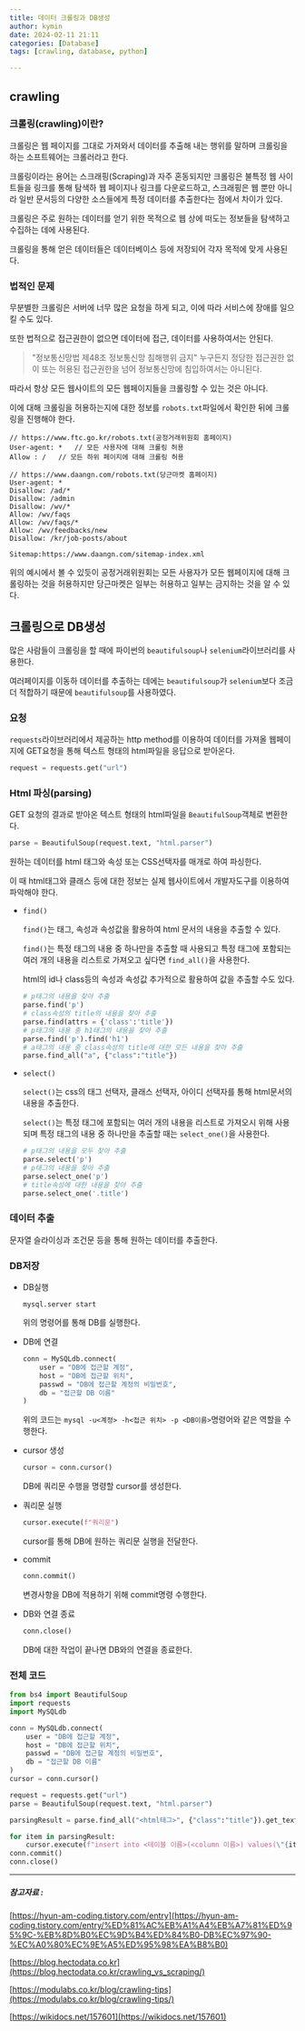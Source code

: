 ```yaml
---
title: 데이터 크롤링과 DB생성
author: kymin
date: 2024-02-11 21:11
categories: [Database]
tags: [crawling, database, python]

---
```


## crawling

### 크롤링(crawling)이란?

크롤링은 웹 페이지를 그대로 가져와서 데이터를 추출해 내는 행위를 말하며 크롤링을 하는 소프트웨어는 크롤러라고 한다.

크롤링이라는 용어는 스크래핑(Scraping)과 자주 혼동되지만 크롤링은 불특정 웹 사이트들을 링크를 통해 탐색하 웹 페이지나 링크를 다운로드하고, 스크래핑은 웹 뿐만 아니라 일반 문서등의 다양한 소스들에게 특정 데이터를 추출한다는 점에서 차이가 있다.

크롤링은 주로 원하는 데이터를 얻기 위한 목적으로 웹 상에 떠도는 정보들을 탐색하고 수집하는 데에 사용된다.

크롤링을 통해 얻은 데이터들은 데이터베이스 등에 저장되어 각자 목적에 맞게 사용된다.

### 법적인 문제

무분별한 크롤링은 서버에 너무 많은 요청을 하게 되고, 이에 따라 서비스에 장애를 일으킬 수도 있다.

또한 법적으로 접근권한이 없으면 데이터에 접근, 데이터를 사용하여서는 안된다.

> "정보통신망법 제48조 정보통신망 침해행위 금지"
> 누구든지 정당한 접근권한 없이 또는 허용된 접근권한을 넘어 정보통신망에 침입하여서는 아니된다.

따라서 항상 모든 웹사이트의 모든 웹페이지들을 크롤링할 수 있는 것은 아니다.

이에 대해 크롤링을 허용하는지에 대한 정보를 `robots.txt`파일에서 확인한 뒤에 크롤링을 진행해야 한다.

```
// https://www.ftc.go.kr/robots.txt(공정거래위원회 홈페이지)
User-agent: *	// 모든 사용자에 대해 크롤링 허용
Allow : /	// 모든 하위 페이지에 대해 크롤링 허용
```

```
// https://www.daangn.com/robots.txt(당근마켓 홈페이지)
User-agent: *
Disallow: /ad/*
Disallow: /admin
Disallow: /wv/*
Allow: /wv/faqs
Allow: /wv/faqs/*
Allow: /wv/feedbacks/new
Disallow: /kr/job-posts/about

Sitemap:https://www.daangn.com/sitemap-index.xml
```

위의 예시에서 볼 수 있듯이 공정거래위원회는 모든 사용자가 모든 웹페이지에 대해 크롤링하는 것을 허용하지만 당근마켓은 일부는 허용하고 일부는 금지하는 것을 알 수 있다.

## 크롤링으로 DB생성

많은 사람들이 크롤링을 할 때에 파이썬의 `beautifulsoup`나 `selenium`라이브러리를 사용한다.

여러페이지를 이동하 데이터를 추출하는 데에는  `beautifulsoup`가 `selenium`보다 조금 더 적합하기 때문에  `beautifulsoup`를 사용하였다.

### 요청

`requests`라이브러리에서 제공하는 http method를 이용하여 데이터를 가져올 웹페이지에 GET요청을 통해 텍스트 형태의 html파일을 응답으로 받아온다.

```python
request = requests.get("url")
```

### Html 파싱(parsing)

GET 요청의 결과로 받아온 텍스트 형태의 html파일을 `BeautifulSoup`객체로 변환한다.

```python
parse = BeautifulSoup(request.text, "html.parser")
```

원하는 데이터를 html 태그와 속성 또는 CSS선택자를 매개로 하여 파싱한다.

이 때 html태그와 클래스 등에 대한 정보는 실제 웹사이트에서 개발자도구를 이용하여 파악해야 한다.

- `find()`

  `find()`는 태그, 속성과 속성값을 활용하여 html 문서의 내용을 추출할 수 있다.

  `find()`는 특정 태그의 내용 중 하나만을 추출할 때 사용되고 특정 태그에 포함되는 여러 개의 내용을 리스트로 가져오고 싶다면 `find_all()`을 사용한다.

  html의 id나 class등의 속성과 속성값 추가적으로 활용하여 값을 추출할 수도 있다.

  ```python
  # p태그의 내용을 찾아 추출
  parse.find('p')
  # class속성의 title의 내용을 찾아 추출
  parse.find(attrs = {'class':'title'})
  # p태그의 내용 중 h1태그의 내용을 찾아 추출
  parse.find('p').find('h1')
  # a태그의 내용 중 class속성의 title에 대한 모든 내용을 찾아 추출
  parse.find_all("a", {"class":"title"})
  ```

- `select()`

  `select()`는 css의 태그 선택자, 클래스 선택자, 아이디 선택자를 통해 html문서의 내용을 추출한다.

  `select()`는 특정 태그에 포함되는 여러 개의 내용을 리스트로 가져오시 위해 사용되며 특정 태그의 내용 중 하나만을 추출할 때는 `select_one()`을 사용한다.

  ```python
  # p태그의 내용을 모두 찾아 추출
  parse.select('p')
  # p태그의 내용을 찾아 추출
  parse.select_one('p')
  # title속성에 대한 내용을 찾아 추출
  parse.select_one('.title')
  ```

### 데이터 추출

문자열 슬라이싱과 조건문 등을 통해 원하는 데이터를 추출한다.

### DB저장

- DB실행

  ```shell
  mysql.server start
  ```

  위의 명령어를 통해 DB를 실행한다.

- DB에 연결

  ```python
  conn = MySQLdb.connect(
      user = "DB에 접근할 계정",
      host = "DB에 접근할 위치",
      passwd = "DB에 접근할 계정의 비밀번호",
      db = "접근할 DB 이름"
  )
  ```

  위의 코드는 `mysql -u<계정> -h<접근 위치> -p <DB이름>`명령어와 같은 역할을 수행한다.

- cursor 생성

  ```python
  cursor = conn.cursor()
  ```

  DB에 쿼리문 수행을 명령할 cursor를 생성한다.

- 쿼리문 실행

  ```python
  cursor.execute(f"쿼리문")
  ```

  cursor를 통해 DB에 원하는 쿼리문 실행을 전달한다.

- commit

  ```python
  conn.commit()
  ```

  변경사항을 DB에 적용하기 위해 commit명령 수행한다.

- DB와 연결 종료

  ```python
  conn.close()
  ```

  DB에 대한 작업이 끝나면 DB와의 연결을 종료한다.

### 전체 코드

```python
from bs4 import BeautifulSoup
import requests
import MySQLdb

conn = MySQLdb.connect(
    user = "DB에 접근할 계정",
    host = "DB에 접근할 위치",
    passwd = "DB에 접근할 계정의 비밀번호",
    db = "접근할 DB 이름"
)
cursor = conn.cursor()

request = requests.get("url")
parse = BeautifulSoup(request.text, "html.parser")

parsingResult = parse.find_all("<html태그>", {"class":"title"}).get_text()

for item in parsingResult:
    cursor.execute(f"insert into <테이블 이름>(<column 이름>) values(\"{item}\")")
conn.commit()
conn.close()
```



---

##### 참고자료 :

[https://hyun-am-coding.tistory.com/entry](https://hyun-am-coding.tistory.com/entry/%ED%81%AC%EB%A1%A4%EB%A7%81%ED%95%9C-%EB%8D%B0%EC%9D%B4%ED%84%B0-DB%EC%97%90-%EC%A0%80%EC%9E%A5%ED%95%98%EA%B8%B0)

[https://blog.hectodata.co.kr](https://blog.hectodata.co.kr/crawling_vs_scraping/)

[https://modulabs.co.kr/blog/crawling-tips](https://modulabs.co.kr/blog/crawling-tips/)

[https://wikidocs.net/157601](https://wikidocs.net/157601)